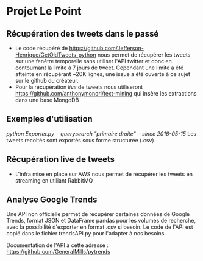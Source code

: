# Projet Le Point 
## Récupération des tweets dans le passé
* Le code récupéré de https://github.com/Jefferson-Henrique/GetOldTweets-python nous permet de récupérer les tweets sur une fenêtre temporelle sans utiliser l'API twitter et donc en contournant la limite à 7 jours de tweet. Cependant une limite a été atteinte en récupérant ~20K lignes, une issue a été ouverte à ce sujet sur le github du créateur.
* Pour la récupération _live_ de tweets nous utiliseront https://github.com/anthonymonori/text-mining qui insère les extractions dans une base MongoDB

## Exemples d'utilisation

_python Exporter.py --querysearch "primaire droite" --since 2016-05-15_
Les tweets recoltés sont exportés sous forme structurée (.csv)


## Récupération live de tweets
* L'infra mise en place sur AWS nous permet de récupérer les tweets en streaming en utiliant  RabbitMQ

## Analyse Google Trends
Une API non officielle permet de récupérer certaines données de Google Trends, format JSON et DataFrame pandas pour les volumes de recherche, avec la possibilité d'exporter en format .csv si besoin.
Le code de l'API est copié dans le fichier trendsAPI.py pour l'adapter à nos besoins.

Documentation de l'API à cette adresse : https://github.com/GeneralMills/pytrends

